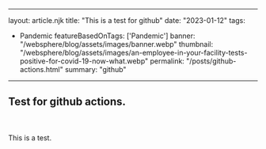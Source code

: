 
---
layout: article.njk
title: "This is a test for github"
date: "2023-01-12"
tags:
  - Pandemic
featureBasedOnTags: ['Pandemic']
banner: "/websphere/blog/assets/images/banner.webp"
thumbnail: "/websphere/blog/assets/images/an-employee-in-your-facility-tests-positive-for-covid-19-now-what.webp"
permalink: "/posts/github-actions.html"
summary: "github"
---

<h2 class="intro">Test for github actions.</h2>
<br><br>
This is a test.
